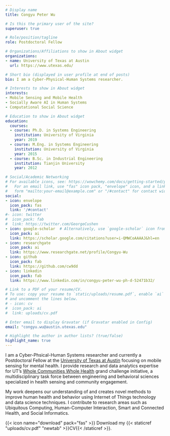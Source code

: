 ```yaml
---
# Display name
title: Congyu Peter Wu

# Is this the primary user of the site?
superuser: true

# Role/position/tagline
role: Postdoctoral Fellow

# Organizations/Affiliations to show in About widget
organizations:
- name: University of Texas at Austin
  url: https://www.utexas.edu/

# Short bio (displayed in user profile at end of posts)
bio: I am a Cyber-Physical-Human Systems researcher.

# Interests to show in About widget
interests:
- Mobile Sensing and Mobile Health
- Socially Aware AI in Human Systems
- Computational Social Science

# Education to show in About widget
education:
  courses:
  - course: Ph.D. in Systems Engineering
    institution: University of Virginia
    year: 2019
  - course: M.Eng. in Systems Engineering
    institution: University of Virginia
    year: 2015
  - course: B.Sc. in Industrial Engineering
    institution: Tianjin University
    year: 2012

# Social/Academic Networking
# For available icons, see: https://wowchemy.com/docs/getting-started/page-builder/#icons
#   For an email link, use "fas" icon pack, "envelope" icon, and a link in the
#   form "mailto:your-email@example.com" or "/#contact" for contact widget.
social:
- icon: envelope
  icon_pack: fas
  link: '/#contact'
#- icon: twitter
#  icon_pack: fab
#  link: https://twitter.com/GeorgeCushen
- icon: google-scholar  # Alternatively, use `google-scholar` icon from `ai` icon pack
  icon_pack: ai
  link: https://scholar.google.com/citations?user=i-QMWCoAAAAJ&hl=en 
- icon: researchgate
  icon_pack: ai
  link: https://www.researchgate.net/profile/Congyu-Wu 
- icon: github
  icon_pack: fab
  link: https://github.com/cw9dd 
- icon: linkedin
  icon_pack: fab
  link: https://www.linkedin.com/in/congyu-peter-wu-ph-d-52471b32/ 

# Link to a PDF of your resume/CV.
# To use: copy your resume to `static/uploads/resume.pdf`, enable `ai` icons in `params.toml`, 
# and uncomment the lines below.
# - icon: cv
#  icon_pack: ai
#  link: uploads/cv.pdf

# Enter email to display Gravatar (if Gravatar enabled in Config)
email: "congyu.wu@austin.utexas.edu"

# Highlight the author in author lists? (true/false)
highlight_name: true
---
```


I am a Cyber-Phsical-Human Systems researcher and currently a Postdoctoral Fellow at the [University of Texas at Austin](https://www.utexas.edu/) focusing on mobile sensing for mental health. I provide research and data analytics expertise for UT’s [Whole Communities Whole Health](https://bridgingbarriers.utexas.edu/whole-communities-whole-health/) grand challenge initiative, a multidisciplinary task force between engineering and behavioral sciences specialized in health sensing and community engagement. 

My work deepens our understanding of and creates novel methods to improve human health and behavior using Internet of Things technology and data science techniques. I contribute to research areas such as Ubiquitous Computing, Human-Computer Interaction, Smart and Connected Health, and Social Informatics.

{{< icon name="download" pack="fas" >}} Download my {{< staticref "uploads/cv.pdf" "newtab" >}}CV{{< /staticref >}}.
